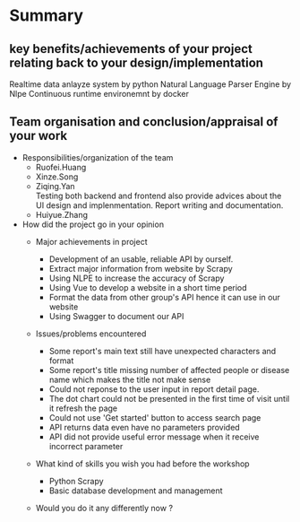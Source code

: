 # Summary

## key benefits/achievements of your project relating back to your design/implementation

Realtime data anlayze system by python
Natural Language Parser Engine by Nlpe
Continuous runtime environemnt by docker

## Team organisation and conclusion/appraisal of your work  

- Responsibilities/organization of the team
  - Ruofei.Huang
  - Xinze.Song
  - Ziqing.Yan  
  Testing both backend and frontend also provide advices about the UI design and implenmentation. Report writing and documentation.
  - Huiyue.Zhang
- How did the project go in your opinion  
  - Major achievements in project  
    - Development of an usable, reliable API by ourself.
    - Extract major information from website by Scrapy
    - Using NLPE to increase the accuracy of Scrapy
    - Using Vue to develop a website in a short time period
    - Format the data from other group's API hence it can use in our website
    - Using Swagger to document our API

  - Issues/problems encountered
    - Some report's main text still have unexpected characters and format
    - Some report's title missing number of affected people or disease name which makes the title not make sense
    - Could not reponse to the user input in report detail page.
    - The dot chart could not be presented in the first time of visit until it refresh the page
    - Could not use 'Get started' button to access search page
    - API returns data even have no parameters provided
    - API did not provide useful error message when it receive incorrect parameter

  - What kind of skills you wish you had before the workshop
    - Python Scrapy
    - Basic database development and management

  - Would you do it any differently now ?
